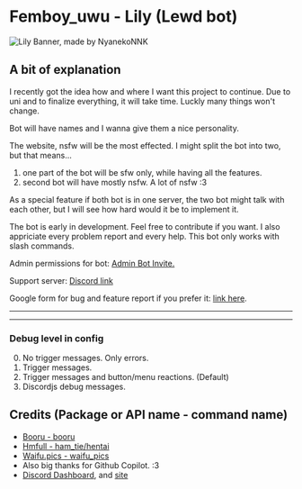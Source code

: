# Femboy_uwu - Lily (Lewd bot)

![Lily Banner, made by NyanekoNNK](https://user-images.githubusercontent.com/53056204/227460948-e895c847-1347-4180-a866-31db997b4b7c.png)

## A bit of explanation

I recently got the idea how and where I want this project to continue. Due to uni and to finalize everything, it will take time. Luckly many things won't change.

Bot will have names and I wanna give them a nice personality.

The website, nsfw will be the most effected. I might split the bot into two, but that means...

1. one part of the bot will be sfw only, while having all the features.
2. second bot will have mostly nsfw. A lot of nsfw :3

As a special feature if both bot is in one server, the two bot might talk with each other, but I will see how hard would it be to implement it.

The bot is early in development. Feel free to contribute if you want. I also appriciate every problem report and every help. This bot only works with slash commands.

Admin permissions for bot: [Admin Bot Invite.](https://discord.com/oauth2/authorize?client_id=1073509408627232768&permissions=8&scope=applications.commands%20bot)

Support server: [Discord link](https://discord.gg/DcQS9mNEUh)

Google form for bug and feature report if you prefer it: [link here](https://forms.gle/ebD1edtbir2gDgAn9).

---
---

### Debug level in config

0. No trigger messages. Only errors.
1. Trigger messages.
2. Trigger messages and button/menu reactions. (Default)
3. Discordjs debug messages.

## Credits (Package or API name - command name)

- [Booru - booru](https://www.npmjs.com/package/booru)
- [Hmfull - ham_tie/hentai](https://www.npmjs.com/package/hmfull)
- [Waifu.pics - waifu_pics](https://waifu.pics/)
- Also big thanks for Github Copilot. :3
- [Discord Dashboard](https://www.npmjs.com/package/discord-dashboard), and [site](https://learnit.assistantscenter.com/)
